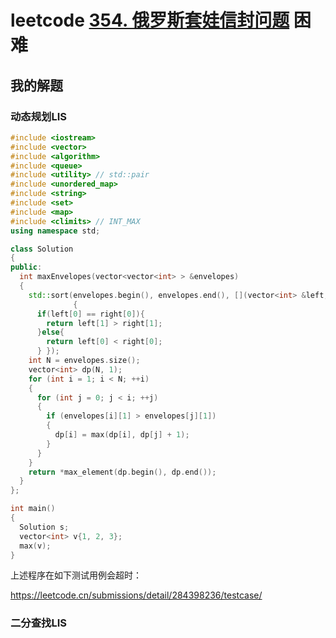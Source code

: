 # leetcode [354. 俄罗斯套娃信封问题](https://leetcode.cn/problems/russian-doll-envelopes/) 困难



## 我的解题

### 动态规划LIS

```c++
#include <iostream>
#include <vector>
#include <algorithm>
#include <queue>
#include <utility> // std::pair
#include <unordered_map>
#include <string>
#include <set>
#include <map>
#include <climits> // INT_MAX
using namespace std;

class Solution
{
public:
  int maxEnvelopes(vector<vector<int> > &envelopes)
  {
    std::sort(envelopes.begin(), envelopes.end(), [](vector<int> &left, vector<int> &right)
              {
      if(left[0] == right[0]){
        return left[1] > right[1];
      }else{
        return left[0] < right[0];
      } });
    int N = envelopes.size();
    vector<int> dp(N, 1);
    for (int i = 1; i < N; ++i)
    {
      for (int j = 0; j < i; ++j)
      {
        if (envelopes[i][1] > envelopes[j][1])
        {
          dp[i] = max(dp[i], dp[j] + 1);
        }
      }
    }
    return *max_element(dp.begin(), dp.end());
  }
};

int main()
{
  Solution s;
  vector<int> v{1, 2, 3};
  max(v);
}

```

上述程序在如下测试用例会超时：

https://leetcode.cn/submissions/detail/284398236/testcase/

### 二分查找LIS

